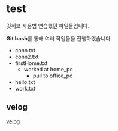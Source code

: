 # test
깃허브 사용법 연습했던 파일들입니다.

**Git bash**를 통해 여러 작업들을 진행하였습니다.

- conn.txt
- conn2.txt
- firstHome.txt
  - worked at home_pc
    - pull to office_pc
- hello.txt
- work.txt

## velog
[velog](https://velog.io/@hjm8539636)
